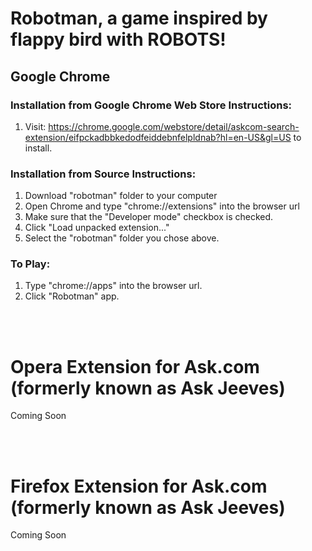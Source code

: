 # Robotman, a game inspired by flappy bird with ROBOTS!

## Google Chrome

### Installation from Google Chrome Web Store Instructions:
1.  Visit: https://chrome.google.com/webstore/detail/askcom-search-extension/eifpckadbbkedodfeiddebnfelpldnab?hl=en-US&gl=US to install.

### Installation from Source Instructions:
1. Download "robotman" folder to your computer
2. Open Chrome and type "chrome://extensions" into the browser url
3. Make sure that the "Developer mode" checkbox is checked.
4. Click "Load unpacked extension..."
5. Select the "robotman" folder you chose above.

### To Play:
1.  Type "chrome://apps" into the browser url.
2.  Click "Robotman" app.

<br>
<br>

# Opera Extension for Ask.com (formerly known as Ask Jeeves)

Coming Soon

<br>
<br>

# Firefox Extension for Ask.com (formerly known as Ask Jeeves)

Coming Soon

